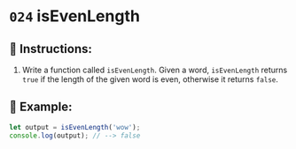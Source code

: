 # `024` isEvenLength

## 📝 Instructions:

1. Write a function called `isEvenLength`. Given a word, `isEvenLength` returns `true` if the length of the given word is even, otherwise it returns `false`.

## 📎 Example:

```Javascript
let output = isEvenLength('wow');
console.log(output); // --> false
```
